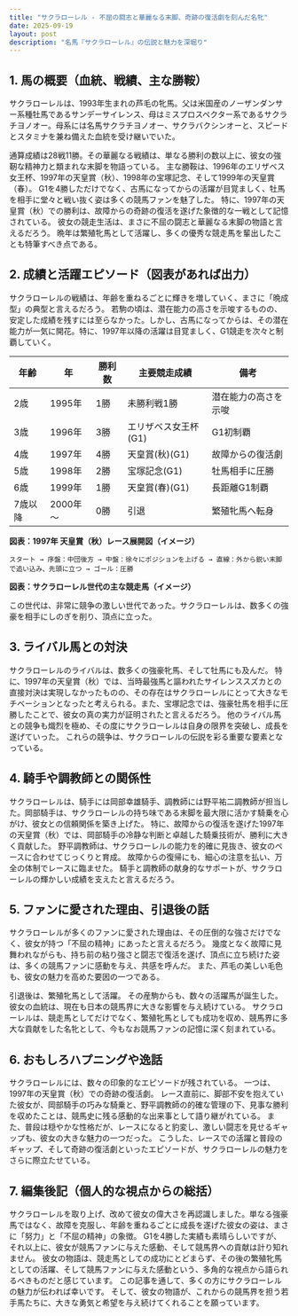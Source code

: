 ```yaml
---
title: "サクラローレル - 不屈の闘志と華麗なる末脚、奇跡の復活劇を刻んだ名牝"
date: 2025-09-19
layout: post
description: "名馬『サクラローレル』の伝説と魅力を深堀り"
---
```


## 1. 馬の概要（血統、戦績、主な勝鞍）

サクラローレルは、1993年生まれの芦毛の牝馬。父は米国産のノーザンダンサー系種牡馬であるサンデーサイレンス、母はミスプロスペクター系であるサクラチヨノオー。母系には名馬サクラチヨノオー、サクラバクシンオーと、スピードとスタミナを兼ね備えた血統を受け継いでいた。  

通算成績は28戦11勝。その華麗なる戦績は、単なる勝利の数以上に、彼女の強靭な精神力と類まれな末脚を物語っている。  主な勝鞍は、1996年のエリザベス女王杯、1997年の天皇賞（秋）、1998年の宝塚記念、そして1999年の天皇賞（春）。  G1を4勝しただけでなく、古馬になってからの活躍が目覚ましく、牡馬を相手に堂々と戦い抜く姿は多くの競馬ファンを魅了した。  特に、1997年の天皇賞（秋）での勝利は、故障からの奇跡の復活を遂げた象徴的な一戦として記憶されている。  彼女の競走生活は、まさに不屈の闘志と華麗なる末脚の物語と言えるだろう。  晩年は繁殖牝馬として活躍し、多くの優秀な競走馬を輩出したことも特筆すべき点である。


## 2. 成績と活躍エピソード（図表があれば出力）

サクラローレルの戦績は、年齢を重ねるごとに輝きを増していく、まさに「晩成型」の典型と言えるだろう。  若駒の頃は、潜在能力の高さを示唆するものの、安定した成績を残すには至らなかった。しかし、古馬になってからは、その潜在能力が一気に開花。特に、1997年以降の活躍は目覚ましく、G1競走を次々と制覇していく。

| 年齢 | 年 | 勝利数 | 主要競走成績 | 備考 |
|---|---|---|---|---|
| 2歳 | 1995年 | 1勝 |  未勝利戦1勝 |  潜在能力の高さを示唆 |
| 3歳 | 1996年 | 3勝 | エリザベス女王杯(G1) |  G1初制覇 |
| 4歳 | 1997年 | 4勝 | 天皇賞(秋)(G1) |  故障からの復活劇 |
| 5歳 | 1998年 | 2勝 | 宝塚記念(G1) |  牡馬相手に圧勝 |
| 6歳 | 1999年 | 1勝 | 天皇賞(春)(G1) |  長距離G1制覇 |
| 7歳以降 | 2000年～ | 0勝 |  引退 |  繁殖牝馬へ転身 |


**図表：1997年 天皇賞（秋）レース展開図（イメージ）**

```
スタート → 序盤：中団後方 → 中盤：徐々にポジションを上げる → 直線：外から鋭い末脚で追い込み、先頭に立つ → ゴール：圧勝
```

**図表：サクラローレル世代の主な競走馬（イメージ）**

この世代は、非常に競争の激しい世代であった。サクラローレルは、数多くの強豪を相手にしのぎを削り、頂点に立った。


## 3. ライバル馬との対決

サクラローレルのライバルは、数多くの強豪牝馬、そして牡馬にも及んだ。  特に、1997年の天皇賞（秋）では、当時最強馬と謳われたサイレンススズカとの直接対決は実現しなかったものの、その存在はサクラローレルにとって大きなモチベーションとなったと考えられる。また、宝塚記念では、強豪牡馬を相手に圧勝したことで、彼女の真の実力が証明されたと言えるだろう。  他のライバル馬との競争も熾烈を極め、その度にサクラローレルは自身の限界を突破し、成長を遂げていった。  これらの競争は、サクラローレルの伝説を彩る重要な要素となっている。


## 4. 騎手や調教師との関係性

サクラローレルは、騎手には岡部幸雄騎手、調教師には野平祐二調教師が担当した。岡部騎手は、サクラローレルの持ち味である末脚を最大限に活かす騎乗を心がけ、彼女との信頼関係を築き上げた。  特に、故障からの復活を遂げた1997年の天皇賞（秋）では、岡部騎手の冷静な判断と卓越した騎乗技術が、勝利に大きく貢献した。 野平調教師は、サクラローレルの能力を的確に見抜き、彼女のペースに合わせてじっくりと育成。  故障からの復帰にも、細心の注意を払い、万全の体制でレースに臨ませた。  騎手と調教師の献身的なサポートが、サクラローレルの輝かしい成績を支えたと言えるだろう。


## 5. ファンに愛された理由、引退後の話

サクラローレルが多くのファンに愛された理由は、その圧倒的な強さだけでなく、彼女が持つ「不屈の精神」にあったと言えるだろう。  幾度となく故障に見舞われながらも、持ち前の粘り強さと闘志で復活を遂げ、頂点に立ち続けた姿は、多くの競馬ファンに感動を与え、共感を呼んだ。  また、芦毛の美しい毛色も、彼女の魅力を高めた要因の一つである。

引退後は、繁殖牝馬として活躍。  その産駒からも、数々の活躍馬が誕生した。  彼女の血統は、現在も日本の競馬界に大きな影響を与え続けている。  サクラローレルは、競走馬としてだけでなく、繁殖牝馬としても成功を収め、競馬界に多大な貢献をした名牝として、今もなお競馬ファンの記憶に深く刻まれている。


## 6. おもしろハプニングや逸話

サクラローレルには、数々の印象的なエピソードが残されている。  一つは、1997年の天皇賞（秋）での奇跡の復活劇。  レース直前に、脚部不安を抱えていた彼女が、岡部騎手の巧みな騎乗と、野平調教師の的確な管理の下、見事な勝利を収めたことは、競馬史に残る感動的な出来事として語り継がれている。  また、普段は穏やかな性格だが、レースになると豹変し、激しい闘志を見せるギャップも、彼女の大きな魅力の一つだった。  こうした、レースでの活躍と普段のギャップ、そして奇跡の復活劇といったエピソードが、サクラローレルの魅力をさらに際立たせている。


## 7. 編集後記（個人的な視点からの総括）

サクラローレルを取り上げ、改めて彼女の偉大さを再認識しました。単なる強豪馬ではなく、故障を克服し、年齢を重ねるごとに成長を遂げた彼女の姿は、まさに「努力」と「不屈の精神」の象徴。  G1を4勝した実績も素晴らしいですが、それ以上に、彼女が競馬ファンに与えた感動、そして競馬界への貢献は計り知れません。  彼女の物語は、競走馬としての成功にとどまらず、その後の繁殖牝馬としての活躍、そして競馬ファンに与えた感動という、多角的な視点から語られるべきものだと感じています。  この記事を通して、多くの方にサクラローレルの魅力が伝われば幸いです。  そして、彼女の物語が、これからの競馬界を担う若手馬たちに、大きな勇気と希望を与え続けてくれることを願っています。
